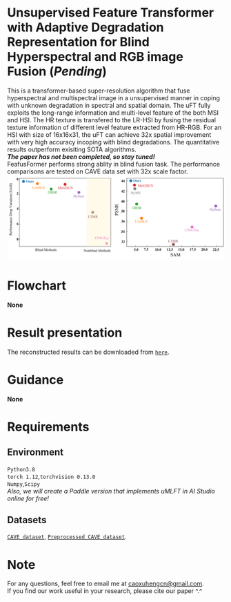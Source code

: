# Unsupervised Feature Transformer with Adaptive Degradation Representation for Blind Hyperspectral and RGB image Fusion (*Pending*)
This is a transformer-based super-resolution algorithm that fuse hyperspectral and multispectral image in a unsupervised manner in coping with unknown degradation in spectral and spatial domain. The uFT fully exploits the long-range information and multi-level feature of the both MSI and HSI. The HR texture is transfered to the LR-HSI by fusing the residual texture information of different level feature extracted from HR-RGB. For an HSI with size of 16x16x31, the uFT can achieve 32x spatial improvement with very high accuracy incoping with blind degradations. The quantitative results outperform exisiting SOTA algorithms.  
***The paper has not been completed, so stay tuned!***  
FeafusFormer performs strong ablity in blind fusion task. The performance comparisons are tested on CAVE data set  with 32x scale factor. 
![Introduce](https://github.com/Caoxuheng/imgs/blob/main/%E5%9B%BE%E7%89%8715.png)
# Flowchart
**None**
# Result presentation
The reconstructed results can be downloaded from [`here`](https://aistudio.baidu.com/aistudio/datasetdetail/173277).
# Guidance
**None**
# Requirements
## Environment
`Python3.8`  
`torch 1.12`,`torchvision 0.13.0`  
`Numpy`,`Scipy`  
*Also, we will create a Paddle version that implements uMLFT in AI Studio online for free!*
## Datasets
[`CAVE dataset`](https://www1.cs.columbia.edu/CAVE/databases/multispectral/), 
 [`Preprocessed CAVE dataset`](https://aistudio.baidu.com/aistudio/datasetdetail/147509).
# Note
For any questions, feel free to email me at caoxuhengcn@gmail.com.  
If you find our work useful in your research, please cite our paper ^.^
